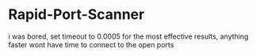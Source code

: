 # Rapid-Port-Scanner
i was bored, set timeout to 0.0005 for the most effective results, anything faster wont have time to connect to the open ports
